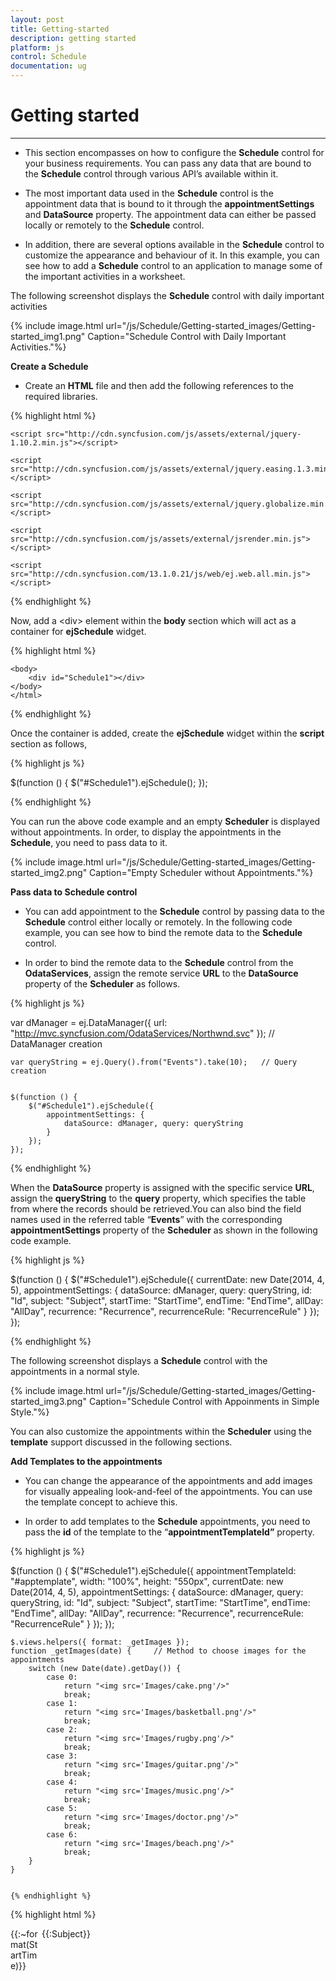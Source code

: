 ```yaml
---
layout: post
title: Getting-started
description: getting started
platform: js
control: Schedule
documentation: ug
---
```


# Getting started

****

* This section encompasses on how to configure the **Schedule** control for your business requirements. You can pass any data that are bound to the **Schedule** control through various API’s available within it.

*  The most important data used in the **Schedule** control is the appointment data that is bound to it through the **appointmentSettings** and **DataSource** property. The appointment data can either be passed locally or remotely to the **Schedule** control.

* In addition, there are several options available in the **Schedule** control to customize the appearance and behaviour of it. In this example, you can see how to add a **Schedule** control to an application to manage some of the important activities in a worksheet.  

The following screenshot displays the **Schedule** control with daily important activities

{% include image.html url="/js/Schedule/Getting-started_images/Getting-started_img1.png" Caption="Schedule Control with Daily Important Activities."%}



**Create a Schedule**

* Create an **HTML** file and then add the following references to the required libraries.



{% highlight html %}


<!DOCTYPE html>
<html xmlns="http://www.w3.org/1999/xhtml">
<head>
    <meta name="viewport" content="width=device-width, initial-scale=1.0" />
    <meta charset="utf-8" />
    <link href="http://cdn.syncfusion.com/13.1.0.21/js/web/flat-azure/ej.web.all.min.css" rel="stylesheet" />

    <script src="http://cdn.syncfusion.com/js/assets/external/jquery-1.10.2.min.js"></script>

    <script src="http://cdn.syncfusion.com/js/assets/external/jquery.easing.1.3.min.js"></script>

    <script src="http://cdn.syncfusion.com/js/assets/external/jquery.globalize.min.js"></script>

    <script src="http://cdn.syncfusion.com/js/assets/external/jsrender.min.js"></script>

    <script src="http://cdn.syncfusion.com/13.1.0.21/js/web/ej.web.all.min.js"></script>

</head>



{% endhighlight %}

 Now, add a &lt;div&gt; element within the **body** section which will act as a container for **ejSchedule** widget.



{% highlight html %}

	<body>
		<div id="Schedule1"></div>
	</body>
	</html>


{% endhighlight %}


Once the container is added, create the **ejSchedule** widget within the **script** section as follows,



{% highlight js %}


$(function () {
	$("#Schedule1").ejSchedule();
});



{% endhighlight %}


You can run the above code example and an empty **Scheduler** is displayed without appointments. In order, to display the appointments in the **Schedule**, you need to pass data to it. 

{% include image.html url="/js/Schedule/Getting-started_images/Getting-started_img2.png" Caption="Empty Scheduler without Appointments."%}


**Pass data to Schedule control**

* You can add appointment to the **Schedule** control by passing data to the **Schedule** control either locally or remotely. In the following code example, you can see how to bind the remote data to the **Schedule** control.

* In order to bind the remote data to the **Schedule** control from the **OdataServices**, assign the remote service **URL** to the **DataSource** property of the **Scheduler** as follows.



{% highlight js %}

  var dManager = ej.DataManager({
        url: "http://mvc.syncfusion.com/OdataServices/Northwnd.svc"
    });    // DataManager creation


    var queryString = ej.Query().from("Events").take(10);   // Query creation


    $(function () {
        $("#Schedule1").ejSchedule({
            appointmentSettings: {
                dataSource: dManager, query: queryString
            }
        });
    });


{% endhighlight %}


When the **DataSource** property is assigned with the specific service **URL**, assign the **queryString** to the **query** property, which specifies the table from where the records should be retrieved.You can also bind the field names used in the referred table “**Events**” with the corresponding **appointmentSettings** property of the **Scheduler** as shown in the following code example.



{% highlight js %}


 $(function () {
        $("#Schedule1").ejSchedule({
            currentDate: new Date(2014, 4, 5),
            appointmentSettings: {
                dataSource: dManager,
                query: queryString,
                id: "Id",
                subject: "Subject",
                startTime: "StartTime",
                endTime: "EndTime",
                allDay: "AllDay",
                recurrence: "Recurrence",
                recurrenceRule: "RecurrenceRule"
            }
        });
    });


{% endhighlight %}



The following screenshot displays a **Schedule** control with the appointments in a normal style.

{% include image.html url="/js/Schedule/Getting-started_images/Getting-started_img3.png" Caption="Schedule Control with Appoinments in Simple Style."%}


You can also customize the appointments within the **Scheduler** using the **template** support discussed in the following sections.

**Add Templates to the appointments**

* You can change the appearance of the appointments and add images for visually appealing look-and-feel of the appointments. You can use the template concept to achieve this.

* In order to add templates to the **Schedule** appointments, you need to pass the **id** of the template to the “**appointmentTemplateId”** property. 



{% highlight js %}


$(function () {
        $("#Schedule1").ejSchedule({
            appointmentTemplateId: "#apptemplate",
            width: "100%", height: "550px",
            currentDate: new Date(2014, 4, 5),
            appointmentSettings: {
                dataSource: dManager,
                query: queryString,
                id: "Id",
                subject: "Subject",
                startTime: "StartTime",
                endTime: "EndTime",
                allDay: "AllDay",
                recurrence: "Recurrence",
                recurrenceRule: "RecurrenceRule"
            }
        });
    });


    $.views.helpers({ format: _getImages });
    function _getImages(date) {     // Method to choose images for the appointments
        switch (new Date(date).getDay()) {
            case 0:
                return "<img src='Images/cake.png'/>"
                break;
            case 1:
                return "<img src='Images/basketball.png'/>"
                break;
            case 2:
                return "<img src='Images/rugby.png'/>"
                break;
            case 3:
                return "<img src='Images/guitar.png'/>"
                break;
            case 4:
                return "<img src='Images/music.png'/>"
                break;
            case 5:
                return "<img src='Images/doctor.png'/>"
                break;
            case 6:
                return "<img src='Images/beach.png'/>"
                break;
        }
    }
	

	{% endhighlight %}
	
{% highlight html %}

<div style="height: 100%">
    <div style='float: left; width: 50px;'>
        {{:~format(StartTime)}}
    </div>
    <div>
        <div>{{:Subject}}</div>
    </div>
</div>

{% endhighlight %}


> Important: The images in the above code snippet are taken from the installation location of the Essential JavaScript Studio in your machine,
> For example: $system drive: \Program Files\ Syncfusion\EssentialStudio\12.1.0.43\JavaScript\samples\web\images\schedule
> You can create a folder named “Images” in the same location as your newly created HTML file and then move all the images from the installation folder to the newly created “Images” folder. This helps you in referring appointments appropriately within the Schedule control.

Once you set the template for the appointments, the **Scheduler** is displayed with the customized appointments as shown in the following screenshot.

{% include image.html url="/js/Schedule/Getting-started_images/Getting-started_img4.png" Caption="Scheduler with Customized Appointments."%}



**Change the Schedule View**

* You can change the view of the **Schedule** from **week** to **month** by using the **currentView** property. By default, the **Schedule** control is displayed in a **“week”** view.



{% highlight js %}


 $(function () {
        // DataManager creation
        var dManager = ej.DataManager({
            url: "http://mvc.syncfusion.com/OdataServices/Northwnd.svc"
        });
        // Query creation
        var queryString = ej.Query().from("Events").take(10);
        $("#Schedule1").ejSchedule({
            appointmentTemplateId: "#apptemplate",
            width: "100%", height: "550px", currentView: "month",
            currentDate: new Date(2014, 4, 5),
            appointmentSettings: {
                dataSource: dManager,
                query: queryString,
                id: "Id",
                subject: "Subject",
                startTime: "StartTime",
                endTime: "EndTime",
                allDay: "AllDay",
                recurrence: "Recurrence",
                recurrenceRule: "RecurrenceRule"
            }
        });
    });

    $.views.helpers({ format: _getImages });
    function _getImages(date) {    // method to choose images for the appointments
        switch (new Date(date).getDay()) {
            case 0:
                return "<img src='Images/cake.png'/>"
                break;
            case 1:
                return "<img src='Images/basketball.png'/>"
                break;
            case 2:
                return "<img src='Images/rugby.png'/>"
                break;
            case 3:
                return "<img src='Images/guitar.png'/>"
                break;
            case 4:
                return "<img src='Images/music.png'/>"
                break;
            case 5:
                return "<img src='Images/doctor.png'/>"
                break;
            case 6:
                return "<img src='Images/beach.png'/>"
                break;
        }
    }

{% endhighlight %}

{% highlight html %}


<div style="height: 100%">
    <div style='float: left; width: 50px;'>
        {{:~format(StartTime)}}
    </div>
    <div>
        <div>{{:Subject}}</div>
    </div>
</div>

{% endhighlight %}


When you execute the above code example, a **Scheduler** is displayed as follows with the fixed appointment height in a **month** view. 

{% include image.html url="/js/Schedule/Getting-started_images/Getting-started_img5.png" Caption="Scheduler with the fixed appointment height in a month view."%}



**Change the appointment height through CSS**

* The default height of an appointment is always suitable for the text.  In order to display an image and text in the appointment, you can change the height of the appointments in a **month** view, through **css** styles manually as shown in the following code example.  You can set the appointment height to **auto** to display the images within it.



{% highlight css %}

.e-monthappointment
{
	height:auto !important;
}

{% endhighlight %}




{% highlight js %}


 $(function () {

        // DataManager creation
        var dManager = ej.DataManager({
            url: "http://mvc.syncfusion.com/OdataServices/Northwnd.svc"
        });
        // Query creation
        var queryString = ej.Query().from("Events").take(10);

        $("#Schedule1").ejSchedule({
            appointmentTemplateId: "#apptemplate",
            width: "100%", height: "550px", currentView: "month",
            currentDate: new Date(2014, 4, 5),
            appointmentSettings: {
                dataSource: dManager,
                query: queryString,
                id: "Id",
                subject: "Subject",
                startTime: "StartTime",
                endTime: "EndTime",
                allDay: "AllDay",
                recurrence: "Recurrence",
                recurrenceRule: "RecurrenceRule"
            }
        });
    });

    $.views.helpers({ format: _getImages });
    function _getImages(date) {    // Method to choose images for the appointments
        switch (new Date(date).getDay()) {
            case 0:
                return "<img src='Images/cake.png'/>"
                break;
            case 1:
                return "<img src='Images/basketball.png'/>"
                break;
            case 2:
                return "<img src='Images/rugby.png'/>"
                break;
            case 3:
                return "<img src='Images/guitar.png'/>"
                break;
            case 4:
                return "<img src='Images/music.png'/>"
                break;
            case 5:
                return "<img src='Images/doctor.png'/>"
                break;
            case 6:
                return "<img src='Images/beach.png'/>"
                break;
        }
    }

{% endhighlight %}

{% highlight html %}

<div style="height: 100%">
    <div style='float: left; width: 50px;'>
        {{:~format(StartTime)}}
    </div>
    <div>
        <div>{{:Subject}}</div>
    </div>
</div>

{% endhighlight %}



After setting the height for appointments in **month** view, the **Schedule** control is rendered as follows,

{% include image.html url="/js/Schedule/Getting-started_images/Getting-started_img6.png" Caption="Scheduler with appointments in month view."%}


**Manipulate the Appointments**

**Appointment Creation**

* Initially, you looked at how the appointments are rendered by binding the remote data. In order to add the appointments through the user interface (run-time) to the **Schedule** control, double-click on the appropriate **Schedule** cell and provide the required details in the appointment window pop-up.

* You can quickly create an appointment by clicking on the exact **Schedule** cell with appropriate time slot and then fill only the subject of that appointment in a quick appointment pop up. 



> Important: While adding new appointments to the Schedule control either by using local or remote data, the new appointment data is saved automatically to the appointment collection.



The following screenshot displays an appointment window pop- up that appears when you double-click on the **Schedule** cells.


{% include image.html url="/js/Schedule/Getting-started_images/Getting-started_img7.png" Caption="Appointment with Pop-up Dialog."%}


The following screenshot illustrates a quick appointment pop-up window.

{% include image.html url="/js/Schedule/Getting-started_images/Getting-started_img8.png" Caption="Quick Appointment Pop-up Window."%}


> Important: In case, you need to manipulate with newly created or edited appointments, you can use the events available within the Schedule control.


* The event named **appointmentSaved** is triggered while saving a new appointment to the **Schedule** control. It provides the new appointment data as an argument that helps you to retrieve the newly entered appointment data through a function. 

**Edit/Delete Appointments**

* You can edit or delete the appointments in the **Schedule** control and access the data using events namely “**appointmentEdited**” and “**appointmentDeleted**” respectively. 

* In order to edit the appointments, double-click the desired appointment, and then edit the required fields in the appointment pop-up as shown in the following screenshot.


{% include image.html url="/js/Schedule/Getting-started_images/Getting-started_img9.png" Caption="Edit Appointments Pop-up."%}


To delete an appointment, click the appointment, and then click **delete** icon in the quick appointment pop-up as shown in the following screenshot.

{% include image.html url="/js/Schedule/Getting-started_images/Getting-started_img10.png" Caption="Delete Appointments Pop-up Window."%}


* You can also delete the appointment by selecting the required appointment in the **Schedule** control and click the delete key option. This works only when you set “**allowKeyboardNavigation**” option to **“True”**.

**Manipulate Recurrence Appointments**

**Add Recurrence Appointment**

* To add **recurrence** appointments, you need to check the “**repeat**” option in the appointment window as shown in the following screenshot.

{% include image.html url="/js/Schedule/Getting-started_images/Getting-started_img11.png" Caption="Repeat Appointments."%}


When you check the **repeat** option, the sub-options available in the recurrence category are shown in the appointment pop-up as follows.


{% include image.html url="/js/Schedule/Getting-started_images/Getting-started_img12.png" Caption="Options in Recurrence Dialog."%}


You can choose the required recurrence pattern from the available options and then click **Done**. The main appointment pop-up appears as shown in the following screenshot.

{% include image.html url="/js/Schedule/Getting-started_images/Getting-started_img13.png" Caption="Main Appointment Dialog."%}


Click **Done**. The recurrence appointment with daily pattern is created for every two days that ends after 10 occurrences.

{% include image.html url="/js/Schedule/Getting-started_images/Getting-started_img14.png" Caption="recurrence appointment with daily pattern."%}


* You can store the chosen recurrence options usually in a **RecurrenceRule** field in a string format.  Also, the **Recurrence** field indicates whether the appointments created are normal or recurrence type. You can create appointments in a **recurrence** type by setting **Boolean** type to **“True”**.

**Edit/Delete Recurrence Appointment**

* You can follow the same procedure of normal appointments for editing/deleting recurrence appointments too. But in **recurrence****appointment**, you can either edit/delete the single occurrence of the appointment or the entire series in an intermediate confirmation pop-up.

* When you double-click the **recurrence** appointment a pop-up window appears as shown in the following screenshot. 


{% include image.html url="/js/Schedule/Getting-started_images/Getting-started_img15.png" Caption="Double-Click the Recurrence Appointment."%}


When you click the recurrence appointment, a quick appointment window opens with the following options: **Edit Appointment** and **Edit Series** for editing the appointments - **delete** icon for deleting the appointments.


{% include image.html url="/js/Schedule/Getting-started_images/Getting-started_img16.png" Caption="Quick Appointment Window."%}


**Behaviour Customization using the events**

**Restrict the display of appointment window**

* You can restrict creation of the appointments during weekends in **Schedule** **JS** using the events and validating its arguments such as **starttime** and **endtime**.

* For example, you can block the appointment pop-up on all the weekends (Default week start date is Monday) using the following code sample with **appointmentWindowOpen** event. 



{% highlight js %}

$(function () {
        $("#Schedule1").ejSchedule({
            appointmentTemplateId: "#apptemplate",
            width: "100%", height: "550px",
            currentDate: new Date(2014, 4, 5),
            appointmentSettings: {
                dataSource: dManager,
                query: queryString,
                id: "Id",
                subject: "Subject",
                startTime: "StartTime",
                endTime: "EndTime",
                allDay: "AllDay",
                recurrence: "Recurrence",
                recurrenceRule: "RecurrenceRule"
            },
            appointmentWindowOpen: "onAppointmentBeforeOpen"
        });
    });
    function onAppointmentBeforeOpen(args) {
        if (new Date(args.startTime).getDay() == 0 || new Date(args.startTime).getDay() == 6)
            args.cancel = true; // prevents display of appointment pop-up
    }

{% endhighlight %}

